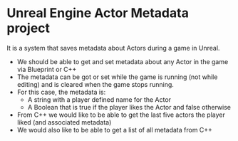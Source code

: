 # Unreal Engine Actor Metadata project

It is a system  that saves metadata about Actors during a game in Unreal.
* We should be able to get and set metadata about any Actor in the game via Blueprint or C++
* The metadata can be got or set while the game is running (not while editing) and is cleared when the game stops running.
* For this case, the metadata is:
  * A string with a player defined name for the Actor
  * A Boolean that is true if the player likes the Actor and false otherwise
* From C++ we would like to be able to get the last five actors the player liked (and associated metadata)
* We would also like to be able to get a list of all metadata from C++

